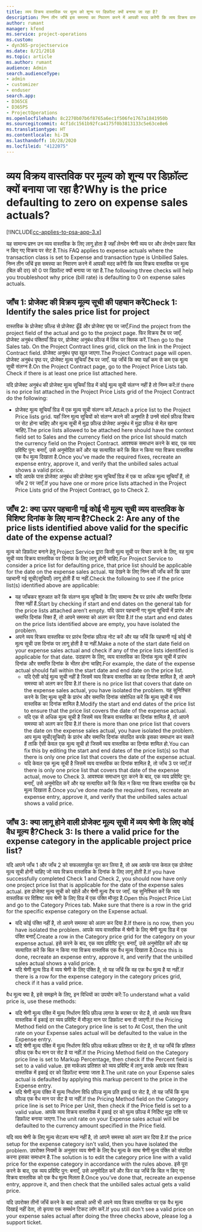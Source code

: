 ```yaml
---
title: व्यय विक्रय वास्तविक पर मूल्य को शून्य पर डिफ़ॉल्ट क्यों बनाया जा रहा है?
description: निम्न तीन जाँचें इस समस्या का निवारण करने में आपकी मदद करेंगी कि व्यय विक्रय वास्तविक पर मूल्य को 0 पर डिफ़ॉल्ट क्यों बनाया जा रहा है.
author: rumant
manager: kfend
ms.service: project-operations
ms.custom:
- dyn365-projectservice
ms.date: 8/21/2018
ms.topic: article
ms.author: rumant
audience: Admin
search.audienceType:
- admin
- customizer
- enduser
search.app:
- D365CE
- D365PS
- ProjectOperations
ms.openlocfilehash: 8c2270b07b6f8765a6ec1f506fe1767a1841950b
ms.sourcegitcommit: 4cf1dc1561b92fca4175f0b3813133c5e63ce8e6
ms.translationtype: HT
ms.contentlocale: hi-IN
ms.lasthandoff: 10/28/2020
ms.locfileid: "4122075"
---
```

# <a name="why-is-the-price-defaulting-to-zero-on-expense-sales-actuals"></a><span data-ttu-id="eeefc-103">व्यय विक्रय वास्तविक पर मूल्य को शून्य पर डिफ़ॉल्ट क्यों बनाया जा रहा है?</span><span class="sxs-lookup"><span data-stu-id="eeefc-103">Why is the price defaulting to zero on expense sales actuals?</span></span>

[!INCLUDE[cc-applies-to-psa-app-3.x](../includes/cc-applies-to-psa-app-3x.md)]

<span data-ttu-id="eeefc-104">यह सामान्य प्रश्न उन व्यय वास्तविक के लिए लागू होता है जहाँ लेनदेन श्रेणी व्यय पर और लेनदेन प्रकार बिल न किए गए विक्रय पर सेट है.</span><span class="sxs-lookup"><span data-stu-id="eeefc-104">This FAQ applies to expense actuals where the transaction class is set to Expense and transaction type is Unbilled Sales.</span></span> <span data-ttu-id="eeefc-105">निम्न तीन जाँचें इस समस्या का निवारण करने में आपकी मदद करेंगी कि व्यय विक्रय वास्तविक पर मूल्य (बिल की दर) को 0 पर डिफ़ॉल्ट क्यों बनाया जा रहा है.</span><span class="sxs-lookup"><span data-stu-id="eeefc-105">The following three checks will help you troubleshoot why price (bill rate) is defaulting to 0 on expense sales actuals.</span></span>

## <a name="check-1-identify-the-sales-price-list-for-project"></a><span data-ttu-id="eeefc-106">जाँच 1: प्रोजेक्ट की विक्रय मूल्य सूची की पहचान करें</span><span class="sxs-lookup"><span data-stu-id="eeefc-106">Check 1: Identify the sales price list for project</span></span>

<span data-ttu-id="eeefc-107">वास्तविक के प्रोजेक्ट फ़ील्ड से प्रोजेक्ट ढूँढें और प्रोजेक्ट पृष्ठ पर जाएँ.</span><span class="sxs-lookup"><span data-stu-id="eeefc-107">Find the project from the project field of the actual and go to the project page.</span></span> <span data-ttu-id="eeefc-108">फिर विक्रय टैब पर जाएँ. प्रोजेक्ट अनुबंध पंक्तियाँ ग्रिड पर, प्रोजेक्ट अनुबंध फ़ील्ड में लिंक पर क्लिक करें.</span><span class="sxs-lookup"><span data-stu-id="eeefc-108">Then go to the Sales tab. On the Project Contract lines grid, click on the link in the Project Contract field.</span></span> <span data-ttu-id="eeefc-109">प्रोजेक्ट अनुबंध पृष्ठ खुल जाएगा.</span><span class="sxs-lookup"><span data-stu-id="eeefc-109">The Project Contract page will open.</span></span> <span data-ttu-id="eeefc-110">प्रोजेक्ट अनुबंध पृष्ठ पर, प्रोजेक्ट मूल्य सूचियाँ टैब पर जाएँ. यह जाँचें कि क्या यहाँ कम से कम एक मूल्य सूची संलग्न है.</span><span class="sxs-lookup"><span data-stu-id="eeefc-110">On the Project Contract page, go to the Project Price Lists tab. Check if there is at least one price list attached here.</span></span>

<span data-ttu-id="eeefc-111">यदि प्रोजेक्ट अनुबंध की प्रोजेक्ट मूल्य सूचियाँ ग्रिड में कोई मूल्य सूची संलग्न नहीं है तो निम्न करें:</span><span class="sxs-lookup"><span data-stu-id="eeefc-111">If there is no price list attached in the Project Price Lists grid of the Project Contract do the following:</span></span>

- <span data-ttu-id="eeefc-112">प्रोजेक्ट मूल्य सूचियाँ ग्रिड में एक मूल्य सूची संलग्न करें.</span><span class="sxs-lookup"><span data-stu-id="eeefc-112">Attach a price list to the Project Price lists grid.</span></span> <span data-ttu-id="eeefc-113">यहाँ जिन मूल्य सूचियों को संलग्न करने की अनुमति है उनमें संदर्भ फ़ील्ड विक्रय पर सेट होना चाहिए और मूल्य सूची में मुद्रा फ़ील्ड प्रोजेक्ट अनुबंध में मुद्रा फ़ील्ड से मेल खाना चाहिए.</span><span class="sxs-lookup"><span data-stu-id="eeefc-113">The price lists allowed to be attached here should have the context field set to Sales and the currency field on the price list should match the currency field on the Project Contract.</span></span> <span data-ttu-id="eeefc-114">आवश्यक समाधान करने के बाद, एक व्यय प्रविष्टि पुन: बनाएँ, उसे अनुमोदित करें और यह सत्यापित करें कि बिल न किया गया विक्रय वास्तविक एक वैध मूल्य दिखाता है.</span><span class="sxs-lookup"><span data-stu-id="eeefc-114">Once you’ve made the required fixes, recreate an expense entry, approve it, and verify that the unbilled sales actual shows a valid price.</span></span>
- <span data-ttu-id="eeefc-115">यदि आपके पास प्रोजेक्ट अनुबंध की प्रोजेक्ट मूल्य सूचियाँ ग्रिड में एक या अधिक मूल्य सूचियाँ हैं, तो जाँच 2 पर जाएँ.</span><span class="sxs-lookup"><span data-stu-id="eeefc-115">If you have one or more price lists attached in the Project Price Lists grid of the Project Contract, go to Check 2.</span></span>

## <a name="check-2-are-any-of-the-price-lists-identified-above-valid-for-the-specific-date-of-the-expense-actual"></a><span data-ttu-id="eeefc-116">जाँच 2: क्या ऊपर पहचानी गई कोई भी मूल्य सूची व्यय वास्तविक के विशिष्ट दिनांक के लिए मान्य है?</span><span class="sxs-lookup"><span data-stu-id="eeefc-116">Check 2: Are any of the price lists identified above valid for the specific date of the expense actual?</span></span>

<span data-ttu-id="eeefc-117">मूल्य को डिफ़ॉल्ट बनाने हेतु Project Service द्वारा किसी मूल्य सूची पर विचार करने के लिए, वह मूल्य सूची व्यय विक्रय वास्तविक पर दिनांक के लिए लागू होनी चाहिए.</span><span class="sxs-lookup"><span data-stu-id="eeefc-117">For Project Service to consider a price list for defaulting price, that price list should be applicable for the date on the expense sales actual.</span></span> <span data-ttu-id="eeefc-118">यह देखने के लिए निम्न की जाँच करें कि ऊपर पहचानी गई सूची(सूचियाँ) लागू होती हैं या नहीं.</span><span class="sxs-lookup"><span data-stu-id="eeefc-118">Check the following to see if the price list(s) identified above are applicable:</span></span>

- <span data-ttu-id="eeefc-119">यह जाँचकर शुरुआत करें कि संलग्न मूल्य सूचियों के लिए सामान्य टैब पर प्रारंभ और समाप्ति दिनांक रिक्त नहीं हैं.</span><span class="sxs-lookup"><span data-stu-id="eeefc-119">Start by checking if start and end dates on the general tab for the price lists attached aren’t empty.</span></span> <span data-ttu-id="eeefc-120">यदि ऊपर पहचानी गए मूल्य सूचियों में प्रारंभ और समाप्ति दिनांक रिक्त हैं, तो आपने समस्या को अलग कर दिया है.</span><span class="sxs-lookup"><span data-stu-id="eeefc-120">If the start and end dates on the price lists identified above are empty, you have isolated the problem.</span></span> 
- <span data-ttu-id="eeefc-121">अपने व्यय विक्रय वास्तविक पर प्रारंभ दिनांक फ़ील्ड नोट करें और यह जाँचें कि पहचानी गई कोई भी मूल्य सूची उस दिनांक पर लागू होती है या नहीं.</span><span class="sxs-lookup"><span data-stu-id="eeefc-121">Make a note of the start date field on your expense sales actual and check if any of the price lists identified is applicable for that date.</span></span> <span data-ttu-id="eeefc-122">उदाहरण के लिए, व्यय वास्तविक का दिनांक मूल्य सूची में प्रारंभ दिनांक और समाप्ति दिनांक के भीतर होना चाहिए.</span><span class="sxs-lookup"><span data-stu-id="eeefc-122">For example, the date of the expense actual should fall within the start date and end date on the price list.</span></span> 
    - <span data-ttu-id="eeefc-123">यदि ऐसी कोई मूल्य सूची नहीं है जिसमें व्यय विक्रय वास्तविक का वह दिनांक शामिल है, तो आपने समस्या को अलग कर दिया है.</span><span class="sxs-lookup"><span data-stu-id="eeefc-123">If there is no price list that covers that date on the expense sales actual, you have isolated the problem.</span></span> <span data-ttu-id="eeefc-124">यह सुनिश्चित करने के लिए मूल्य सूची के प्रारंभ और समाप्ति दिनांक संशोधित करें कि मूल्य सूची में व्यय वास्तविक का दिनांक शामिल है.</span><span class="sxs-lookup"><span data-stu-id="eeefc-124">Modify the start and end dates of the price list to ensure that the price list covers the date of the expense actual.</span></span> 
    - <span data-ttu-id="eeefc-125">यदि एक से अधिक मूल्य सूची है जिसमें व्यय विक्रय वास्तविक का दिनांक शामिल है, तो आपने समस्या को अलग कर दिया है.</span><span class="sxs-lookup"><span data-stu-id="eeefc-125">If there is more than one price list that covers the date on the expense sales actual, you have isolated the problem.</span></span> <span data-ttu-id="eeefc-126">आप मूल्य सूची(सूचियों) के प्रारंभ और समाप्ति दिनांक संपादित करके इसका समाधान कर सकते हैं ताकि ऐसी केवल एक मूल्य सूची हो जिसमें व्यय वास्तविक का दिनांक शामिल हो.</span><span class="sxs-lookup"><span data-stu-id="eeefc-126">You can fix this by editing the start and end dates of the price list(s) so that there is only one price list that covers the date of the expense actual.</span></span> 
    - <span data-ttu-id="eeefc-127">यदि केवल एक मूल्य सूची है जिसमें व्यय वास्तविक का दिनांक शामिल है, तो जाँच 3 पर जाएँ.</span><span class="sxs-lookup"><span data-stu-id="eeefc-127">If there is only one price list that covers that date of the expense actual, move to Check 3.</span></span>
<span data-ttu-id="eeefc-128">आवश्यक समाधान पूरा करने के बाद, एक व्यय प्रविष्टि पुन: बनाएँ, उसे अनुमोदित करें और यह सत्यापित करें कि बिल न किया गया विक्रय वास्तविक एक वैध मूल्य दिखाता है.</span><span class="sxs-lookup"><span data-stu-id="eeefc-128">Once you’ve done made the required fixes, recreate an expense entry, approve it, and verify that the unbilled sales actual shows a valid price.</span></span>

## <a name="check-3-is-there-a-valid-price-for-the-expense-category-in-the-applicable-project-price-list"></a><span data-ttu-id="eeefc-129">जाँच 3: क्या लागू होने वाली प्रोजेक्ट मूल्य सूची में व्यय श्रेणी के लिए कोई वैध मूल्य है?</span><span class="sxs-lookup"><span data-stu-id="eeefc-129">Check 3: Is there a valid price for the expense category in the applicable project price list?</span></span> 

<span data-ttu-id="eeefc-130">यदि आपने जाँच 1 और जाँच 2 को सफलतापूर्वक पूरा कर लिया है, तो अब आपके पास केवल एक प्रोजेक्ट मूल्य सूची होनी चाहिए जो व्यय विक्रय वास्तविक के दिनांक के लिए लागू होती है.</span><span class="sxs-lookup"><span data-stu-id="eeefc-130">If you have successfully completed Check 1 and Check 2, you should now have only one project price list that is applicable for the date of the expense sales actual.</span></span> <span data-ttu-id="eeefc-131">इस प्रोजेक्ट मूल्य सूची को खोलें और श्रेणी मू्ल्य टैब पर जाएँ. यह सुनिश्चित करें कि व्यय वास्तविक पर विशिष्ट व्यय श्रेणी के लिए ग्रिड में एक पंक्ति मौजूद है.</span><span class="sxs-lookup"><span data-stu-id="eeefc-131">Open this Project Price List and go to the Category Prices tab. Make sure that there is a row in the grid for the specific expense category on the Expense actual.</span></span>
 
- <span data-ttu-id="eeefc-132">यदि कोई पंक्ति नहीं है, तो आपने समस्या को अलग कर दिया है.</span><span class="sxs-lookup"><span data-stu-id="eeefc-132">If there is no row, then you have isolated the problem.</span></span> <span data-ttu-id="eeefc-133">आपके व्यय वास्तविक में श्रेणी के लिए श्रेणी मू्ल्य ग्रिड में एक पंक्ति बनाएँ.</span><span class="sxs-lookup"><span data-stu-id="eeefc-133">Create a row in the Category price grid for the category on your expense actual.</span></span> <span data-ttu-id="eeefc-134">इसे करने के बाद, एक व्यय प्रविष्टि पुन: बनाएँ, उसे अनुमोदित करें और यह सत्यापित करें कि बिल न किया गया विक्रय वास्तविक एक वैध मूल्य दिखाता है.</span><span class="sxs-lookup"><span data-stu-id="eeefc-134">Once this is done, recreate an expense entry, approve it, and verify that the unbilled sales actual shows a valid price.</span></span> 
- <span data-ttu-id="eeefc-135">यदि श्रेणी मूल्य ग्रिड में व्यय श्रेणी के लिए पंक्ति है, तो यह जाँचें कि वह एक वैध मूल्य है या नहीं.</span><span class="sxs-lookup"><span data-stu-id="eeefc-135">If there is a row for the expense category in the category prices grid, check if it has a valid price.</span></span>

<span data-ttu-id="eeefc-136">वैध मूल्य क्या है, इसे समझने के लिए, इन विधियों का उपयोग करें:</span><span class="sxs-lookup"><span data-stu-id="eeefc-136">To understand what a valid price is, use these methods:</span></span>

- <span data-ttu-id="eeefc-137">यदि श्रेणी मूल्य पंक्ति में मूल्य निर्धारण विधि फ़ील्ड लागत के बराबर पर सेट है, तो आपके व्यय विक्रय वास्तविक में इकाई दर व्यय प्रविष्टि में मौजूद मान पर डिफ़ॉल्ट बना दी जाएगी.</span><span class="sxs-lookup"><span data-stu-id="eeefc-137">If the Pricing Method field on the Category price line is set to At Cost, then the unit rate on your Expense sales actual will be defaulted to the value in the Expense entry.</span></span>
- <span data-ttu-id="eeefc-138">यदि श्रेणी मूल्य पंक्ति में मूल्य निर्धारण विधि फ़ील्ड मार्कअप प्रतिशत पर सेट है, तो यह जाँचें कि प्रतिशत फ़ील्ड एक वैध मान पर सेट है या नहीं.</span><span class="sxs-lookup"><span data-stu-id="eeefc-138">If the Pricing Method field on the Category price line is set to Markup Percentage, then check if the Percent field is set to a valid value.</span></span> <span data-ttu-id="eeefc-139">इस मार्कअप प्रतिशत को व्यय प्रविष्टि में लागू करके आपके व्यय विक्रय वास्तविक में इकाई दर को डिफ़ॉल्ट बनाया जाता है.</span><span class="sxs-lookup"><span data-stu-id="eeefc-139">The unit rate on your Expense sales actual is defaulted by applying this markup percent to the price in the Expense entry.</span></span>
- <span data-ttu-id="eeefc-140">यदि श्रेणी मूल्य पंक्ति में मूल्य निर्धारण विधि फ़ील्ड मूल्य प्रति इकाई पर सेट है, तो यह जाँचें कि मूल्य फ़ील्ड एक वैध मान पर सेट है या नहीं.</span><span class="sxs-lookup"><span data-stu-id="eeefc-140">If the Pricing Method field on the Category price line is set to Price per Unit, then check if the Price field is set to a valid value.</span></span> <span data-ttu-id="eeefc-141">आपके व्यय विक्रय वास्तविक में इकाई दर को मूल्य फ़ील्ड में निर्दिष्ट मुद्रा राशि पर डिफ़ॉल्ट बनाया जाएगा.</span><span class="sxs-lookup"><span data-stu-id="eeefc-141">The unit rate on your Expense sales actual will be defaulted to the currency amount specified in the Price field.</span></span>

<span data-ttu-id="eeefc-142">यदि व्यय श्रेणी के लिए मूल्य सेटअप मान्य नहीं है, तो आपने समस्या को अलग कर दिया है.</span><span class="sxs-lookup"><span data-stu-id="eeefc-142">If the price setup for the expense category isn't valid, then you have isolated the problem.</span></span> <span data-ttu-id="eeefc-143">उपरोक्त नियमों के अनुसार व्यय श्रेणी के लिए वैध मूल्य के साथ श्रेणी मूल्य पंक्ति को संपादित करना इसका समाधान है.</span><span class="sxs-lookup"><span data-stu-id="eeefc-143">The solution is to edit the category price line with a valid price for the expense category in accordance with the rules above.</span></span> <span data-ttu-id="eeefc-144">इसे पूरा करने के बाद, एक व्यय प्रविष्टि पुन: बनाएँ, उसे अनुमोदित करें और फिर यह जाँचें कि बिल न किए गए विक्रय वास्तविक को एक वैध मूल्य मिलता है.</span><span class="sxs-lookup"><span data-stu-id="eeefc-144">Once you’ve done that, recreate an expense entry, approve it, and then check that the unbilled sales actual gets a valid price.</span></span>

<span data-ttu-id="eeefc-145">यदि उपरोक्त तीनों जाँचें करने के बाद आपको अभी भी अपने व्यय विक्रय वास्तविक पर एक वैध मूल्य दिखाई नहीं देता, तो कृपया एक समर्थन टिकट लॉग करें.</span><span class="sxs-lookup"><span data-stu-id="eeefc-145">If you still don't see a valid price on your expense sales actual after doing the three checks above, please log a support ticket.</span></span>


